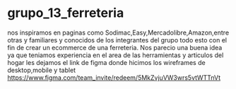 # grupo_13_ferreteria
nos inspiramos en paginas como Sodimac,Easy,Mercadolibre,Amazon,entre otras y familiares y conocidos de los integrantes del grupo todo esto con el fin de crear un ecommerce de una ferreteria. Nos parecio una buena idea ya que teniamos experiencia en el area de las herramientas y articulos del hogar
les dejamos el link de figma donde hicimos los wireframes de desktop,mobile y tablet
https://www.figma.com/team_invite/redeem/5MkZvjuVW3wrs5vtWTTnVt
